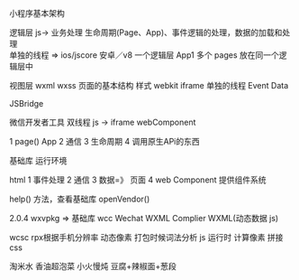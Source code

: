 小程序基本架构

逻辑层 js-> 业务处理 生命周期(Page、App)、事件逻辑的处理，数据的加载和处理\
单独的线程  => ios/jscore  安卓／v8
              一个逻辑层 App1 多个 pages 放在同一个逻辑层中

视图层  wxml wxss  页面的基本结构 样式 webkit  iframe 单独的线程  Event Data

JSBridge  

微信开发者工具
  双线程
  js -> iframe
  webComponent 


  1 page()  App
  2 通信 
  3 生命周期
  4 调用原生APi的东西

  基础库 运行环境

  html
  1 事件处理
  2 通信
  3 数据=》 页面
  4 web Component 提供组件系统

  help() 方法，查看基础库
  openVendor()  

  2.0.4 wxvpkg => 基础库
  wcc Wechat WXML Complier  WXML(动态数据 js)

  wcsc  rpx根据手机分辨率 动态像素
  打包时候词法分析 
  js 运行时 计算像素 拼接css


  淘米水 香油超泡菜 小火慢炖 豆腐+辣椒面+葱段
